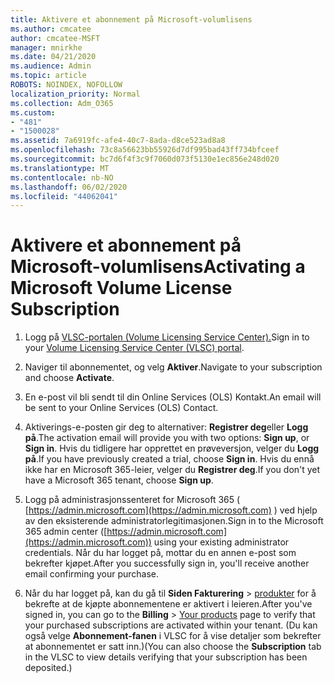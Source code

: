 ```yaml
---
title: Aktivere et abonnement på Microsoft-volumlisens
ms.author: cmcatee
author: cmcatee-MSFT
manager: mnirkhe
ms.date: 04/21/2020
ms.audience: Admin
ms.topic: article
ROBOTS: NOINDEX, NOFOLLOW
localization_priority: Normal
ms.collection: Adm_O365
ms.custom:
- "481"
- "1500028"
ms.assetid: 7a6919fc-afe4-40c7-8ada-d8ce523ad8a8
ms.openlocfilehash: 73c8a56623bb55926d7df995bad43ff734bfceef
ms.sourcegitcommit: bc7d6f4f3c9f7060d073f5130e1ec856e248d020
ms.translationtype: MT
ms.contentlocale: nb-NO
ms.lasthandoff: 06/02/2020
ms.locfileid: "44062041"
---
```

# <a name="activating-a-microsoft-volume-license-subscription"></a><span data-ttu-id="89a17-102">Aktivere et abonnement på Microsoft-volumlisens</span><span class="sxs-lookup"><span data-stu-id="89a17-102">Activating a Microsoft Volume License Subscription</span></span>

1. <span data-ttu-id="89a17-103">Logg på [VLSC-portalen (Volume Licensing Service Center).](https://go.microsoft.com/fwlink/p/?LinkId=329762)</span><span class="sxs-lookup"><span data-stu-id="89a17-103">Sign in to your [Volume Licensing Service Center (VLSC) portal](https://go.microsoft.com/fwlink/p/?LinkId=329762).</span></span>

2. <span data-ttu-id="89a17-104">Naviger til abonnementet, og velg **Aktiver**.</span><span class="sxs-lookup"><span data-stu-id="89a17-104">Navigate to your subscription and choose **Activate**.</span></span>

3. <span data-ttu-id="89a17-105">En e-post vil bli sendt til din Online Services (OLS) Kontakt.</span><span class="sxs-lookup"><span data-stu-id="89a17-105">An email will be sent to your Online Services (OLS) Contact.</span></span>

4. <span data-ttu-id="89a17-106">Aktiverings-e-posten gir deg to alternativer: **Registrer deg**eller **Logg på**.</span><span class="sxs-lookup"><span data-stu-id="89a17-106">The activation email will provide you with two options: **Sign up**, or **Sign in**.</span></span> <span data-ttu-id="89a17-107">Hvis du tidligere har opprettet en prøveversjon, velger du **Logg på**.</span><span class="sxs-lookup"><span data-stu-id="89a17-107">If you have previously created a trial, choose **Sign in**.</span></span> <span data-ttu-id="89a17-108">Hvis du ennå ikke har en Microsoft 365-leier, velger du **Registrer deg**.</span><span class="sxs-lookup"><span data-stu-id="89a17-108">If you don't yet have a Microsoft 365 tenant, choose **Sign up**.</span></span>

5. <span data-ttu-id="89a17-109">Logg på administrasjonssenteret for Microsoft 365 ( [https://admin.microsoft.com](https://admin.microsoft.com) ) ved hjelp av den eksisterende administratorlegitimasjonen.</span><span class="sxs-lookup"><span data-stu-id="89a17-109">Sign in to the Microsoft 365 admin center ([https://admin.microsoft.com](https://admin.microsoft.com)) using your existing administrator credentials.</span></span> <span data-ttu-id="89a17-110">Når du har logget på, mottar du en annen e-post som bekrefter kjøpet.</span><span class="sxs-lookup"><span data-stu-id="89a17-110">After you successfully sign in, you'll receive another email confirming your purchase.</span></span>

6. <span data-ttu-id="89a17-111">Når du har logget på, kan du gå til **Siden Fakturering** \> [produkter](https://go.microsoft.com/fwlink/p/?linkid=842054) for å bekrefte at de kjøpte abonnementene er aktivert i leieren.</span><span class="sxs-lookup"><span data-stu-id="89a17-111">After you've signed in, you can go to the **Billing** \> [Your products](https://go.microsoft.com/fwlink/p/?linkid=842054) page to verify that your purchased subscriptions are activated within your tenant.</span></span> <span data-ttu-id="89a17-112">(Du kan også velge **Abonnement-fanen** i VLSC for å vise detaljer som bekrefter at abonnementet er satt inn.)</span><span class="sxs-lookup"><span data-stu-id="89a17-112">(You can also choose the **Subscription** tab in the VLSC to view details verifying that your subscription has been deposited.)</span></span>
